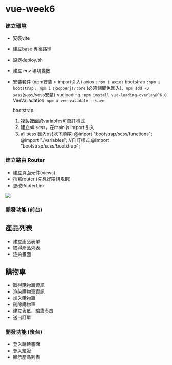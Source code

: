 # vue-week6

### 建立環境
- 安裝vite
- 建立base 專案路徑
- 設定deploy.sh 
- 建立.env 環境變數
- 安裝套件 (npm安裝 > import引入)
  axios : ```npm i axios```
  bootstrap ```:npm i bootstrap``` 、```npm i @popperjs/core``` (必須相關免匯入)、```npm add -D sass```(sass/scss安裝)
  vueloading : ``` npm install vue-loading-overlay@^6.0 ```
  VeeValiadation: ```npm i vee-validate --save```

  bootstrap
  1. 複製裡面的variables可自訂樣式
  2. 建立all.scss，在main.js import 引入
  3. all.scss 匯入bs(以下順序)
  @import "bootstrap/scss/functions";
  @import "./variables"; //自訂樣式
  @import "bootstrap/scss/bootstrap";

### 建立路由 Router
- 建立頁面元件(views)
- 撰寫router (先想好結構規劃)
- 更改RouterLink

![](https://i.imgur.com/3qs5wWD.png)


### 開發功能 (前台)

## 產品列表
- 建立產品表單
- 取得產品列表
- 渲染畫面

## 購物車
- 取得購物車資訊
- 渲染購物車資訊
- 加入購物車
- 刪除購物車
- 建立表單、驗證表單
- 送出訂單

### 開發功能 (後台)
- 登入跳轉畫面
- 登入驗證
- 顯示產品列表